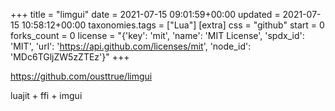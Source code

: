 +++
title = "limgui"
date = 2021-07-15 09:01:59+00:00
updated = 2021-07-15 10:58:12+00:00
taxonomies.tags = ["Lua"]
[extra]
css = "github"
start = 0
forks_count = 0
license = "{'key': 'mit', 'name': 'MIT License', 'spdx_id': 'MIT', 'url': 'https://api.github.com/licenses/mit', 'node_id': 'MDc6TGljZW5zZTEz'}"
+++

<https://github.com/ousttrue/limgui>

luajit + ffi + imgui

